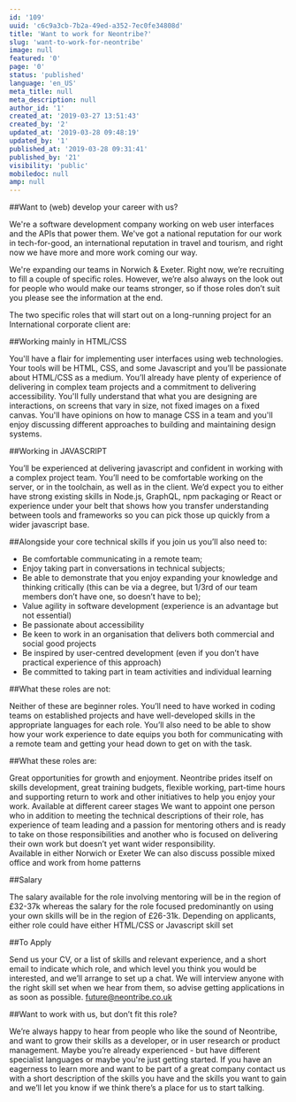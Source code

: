 ```yaml
---
id: '109'
uuid: 'c6c9a3cb-7b2a-49ed-a352-7ec0fe34808d'
title: 'Want to work for Neontribe?'
slug: 'want-to-work-for-neontribe'
image: null
featured: '0'
page: '0'
status: 'published'
language: 'en_US'
meta_title: null
meta_description: null
author_id: '1'
created_at: '2019-03-27 13:51:43'
created_by: '2'
updated_at: '2019-03-28 09:48:19'
updated_by: '1'
published_at: '2019-03-28 09:31:41'
published_by: '21'
visibility: 'public'
mobiledoc: null
amp: null
---
```


##Want to (web) develop your career with us?

We're a software development company working on web user interfaces and the APIs that power them. We've got a national reputation for our work in tech-for-good, an international reputation in travel and tourism, and right now we have more and more work coming our way.

We're expanding our teams in Norwich & Exeter. Right now, we’re recruiting to fill a couple of specific roles. However, we’re also always on the look out for people who would make our teams stronger, so if those roles don’t suit you please see the information at the end.

The two specific roles that will start out on a long-running project for an International corporate client are:

##Working mainly in HTML/CSS

You'll have a flair for implementing user interfaces using web technologies. Your tools will be HTML, CSS, and some Javascript and you’ll be passionate about HTML/CSS as a medium. You’ll already have plenty of experience of delivering in complex team projects and a commitment to delivering accessibility. You'll fully understand that what you are designing are interactions, on screens that vary in size, not fixed images on a fixed canvas. You'll have opinions on how to manage CSS in a team and you'll enjoy discussing different approaches to building and maintaining design systems.

##Working in JAVASCRIPT

You’ll be experienced at delivering javascript and confident in working with a complex project team. You’ll need to be comfortable working on the server, or in the toolchain, as well as in the client. We’d expect you to either have strong existing skills in Node.js, GraphQL, npm packaging or React or experience under your belt that shows how you transfer understanding between tools and frameworks so you can pick those up quickly from a wider javascript base.

##Alongside your core technical skills if you join us you’ll also need to:

- Be comfortable communicating in a remote team;
- Enjoy taking part in conversations in technical subjects;
- Be able to demonstrate that you enjoy expanding your knowledge and thinking critically
  (this can be via a degree, but 1/3rd of our team members don’t have one, so doesn’t have to be);
- Value agility in software development (experience is an advantage but not essential)
- Be passionate about accessibility
- Be keen to work in an organisation that delivers both commercial and social good projects
- Be inspired by user-centred development (even if you don’t have practical experience of this approach)
- Be committed to taking part in team activities and individual learning

##What these roles are not:

Neither of these are beginner roles.
You’ll need to have worked in coding teams on established projects and have well-developed skills in the appropriate languages for each role. You’ll also need to be able to show how your work experience to date equips you both for communicating with a remote team and getting your head down to get on with the task.

##What these roles are:

Great opportunities for growth and enjoyment.
Neontribe prides itself on skills development, great training budgets, flexible working, part-time hours and supporting return to work and other initiatives to help you enjoy your work.
Available at different career stages
We want to appoint one person who in addition to meeting the technical descriptions of their role, has experience of team leading and a passion for mentoring others and is ready to take on those responsibilities and another who is focused on delivering their own work but doesn’t yet want wider responsibility.  
Available in either Norwich or Exeter
We can also discuss possible mixed office and work from home patterns

##Salary

The salary available for the role involving mentoring will be in the region of £32-37k whereas the salary for the role focused predominantly on using your own skills will be in the region of £26-31k. Depending on applicants, either role could have either HTML/CSS or Javascript skill set

##To Apply

Send us your CV, or a list of skills and relevant experience, and a short email to indicate which role, and which level you think you would be interested, and we’ll arrange to set up a chat. We will interview anyone with the right skill set when we hear from them, so advise getting applications in as soon as possible. <future@neontribe.co.uk>

##Want to work with us, but don’t fit this role?

We’re always happy to hear from people who like the sound of Neontribe, and want to grow their skills as a developer, or in user research or product management. Maybe you’re already experienced - but have different specialist languages or maybe you're just getting started. If you have an eagerness to learn more and want to be part of a great company contact us with a short description of the skills you have and the skills you want to gain and we’ll let you know if we think there’s a place for us to start talking.
